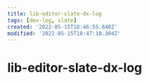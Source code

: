 ```yaml
---
title: lib-editor-slate-dx-log
tags: [dev-log, slate]
created: '2022-05-15T18:46:55.840Z'
modified: '2022-05-15T18:47:10.304Z'
---
```


# lib-editor-slate-dx-log


